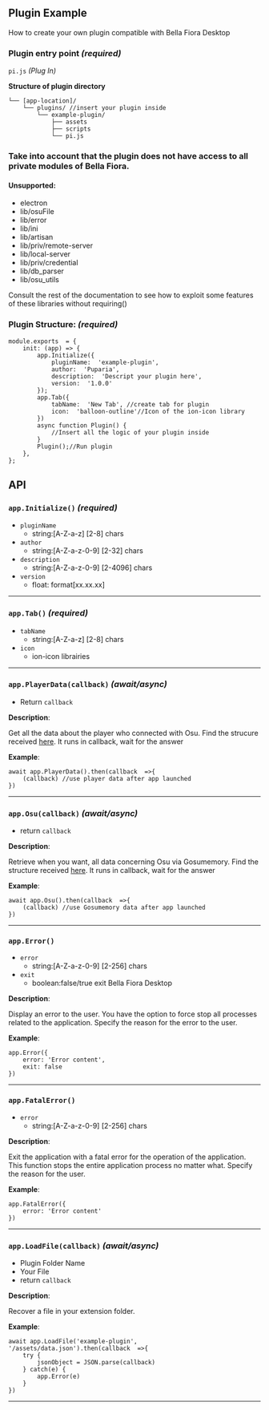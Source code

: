 ## Plugin Example
How to create your own plugin compatible with Bella Fiora Desktop

### Plugin entry point *(required)*

`pi.js` *(Plug In)*

**Structure of plugin directory**

    └── [app-location]/  
        └── plugins/ //insert your plugin inside 
            └── example-plugin/ 
                ├── assets 
                ├── scripts 
                └── pi.js


### Take into account that the plugin does not have access to all private modules of Bella Fiora.
#### Unsupported:
 - electron 
 - lib/osuFile 
 - lib/error 
 - lib/ini 
 - lib/artisan
 - lib/priv/remote-server
 - lib/local-server
 - lib/priv/credential
 - lib/db_parser
 - lib/osu_utils

Consult the rest of the documentation to see how to exploit some features of these libraries without requiring()


### Plugin Structure: *(required)*

````JS
module.exports  = {
	init: (app) => {
		app.Initialize({
			pluginName:  'example-plugin',
			author:  'Puparia',
			description:  'Descript your plugin here',
			version:  '1.0.0' 
		});
		app.Tab({
			tabName:  'New Tab', //create tab for plugin
			icon:  'balloon-outline'//Icon of the ion-icon library
		})
		async function Plugin() {
			//Insert all the logic of your plugin inside
		}
		Plugin();//Run plugin
	},
};
````
##  API
### `app.Initialize()` *(required)*

 - `pluginName` 
	 - string:[A-Z-a-z] [2-8] chars
 - `author`
	 - string:[A-Z-a-z-0-9] [2-32] chars
 - `description`
	 - string:[A-Z-a-z-0-9] [2-4096] chars
 - `version` 
	 - float: format[xx.xx.xx]

---
### `app.Tab()` *(required)*

 - `tabName`
	 - string:[A-Z-a-z] [2-8] chars
 - `icon`
	 - ion-icon librairies
 
---
### `app.PlayerData(callback)` *(await/async)*
 - Return `callback`
 
**Description**:

Get all the data about the player who connected with Osu. Find the strucure received [here](url).
It runs in callback, wait for the answer

**Example**:
````JS
await app.PlayerData().then(callback  =>{
	(callback) //use player data after app launched
})
````
---
### `app.Osu(callback)` *(await/async)*
 - return `callback`
 
 **Description**:

Retrieve when you want, all data concerning Osu via Gosumemory.
Find the structure received [here](url).
It runs in callback, wait for the answer

**Example**:
````JS
await app.Osu().then(callback  =>{
	(callback) //use Gosumemory data after app launched
})
````
---
### `app.Error()`
 - `error`
	 - string:[A-Z-a-z-0-9] [2-256] chars
 - `exit`
	 - boolean:false/true exit Bella Fiora Desktop 

**Description**:

Display an error to the user. You have the option to force stop all processes related to the application. Specify the reason for the error to the user.

**Example**:
````JS
app.Error({
	error: 'Error content',
	exit: false 
})
````
---
### `app.FatalError()`
 - `error`
	 - string:[A-Z-a-z-0-9] [2-256] chars

**Description**:

Exit the application with a fatal error for the operation of the application. This function stops the entire application process no matter what. Specify the reason for the user.

**Example**:
````JS
app.FatalError({
	error: 'Error content'
})
````
---

### `app.LoadFile(callback)` *(await/async)*

 - Plugin Folder Name
 - Your File
 -  return `callback`

**Description**:

Recover a file in your extension folder.

**Example**:

````JS
await app.LoadFile('example-plugin', '/assets/data.json').then(callback  =>{
    try {
        jsonObject = JSON.parse(callback)
    } catch(e) {
        app.Error(e)
    }
})
````
---
 

